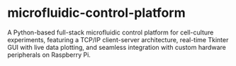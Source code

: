 # microfluidic-control-platform
A Python-based full-stack microfluidic control platform for cell-culture experiments, featuring a TCP/IP client-server architecture, real-time Tkinter GUI with live data plotting, and seamless integration with custom hardware peripherals on Raspberry Pi.
